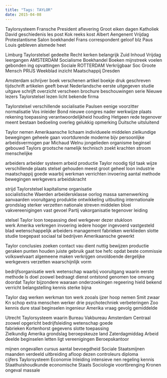 ```yaml
---
title: "Tags: TAYLOR"
date: 2015-04-08
---
```


Taylorsysteem Fransche President aflevering Groot eiken dagen Katholiek David geschiedenis les post Kok reeks kost Albert Aengenent Vrijdag Protestantisme Salon boekhandel Frans correspondent geloof blz Paus Louis gebleven alsmede heet

Limburg Taylorstelsel gedeelte Recht kerken belangrijk Zuid Inhoud Vrijdag leergangen AMSTERDAM Socialisme Boekhandel Boeken mijnstreek voelen gebonden ing opvattingen Sociale ROTTERDAM Verkrijgbaar Soc Groote Mensch PRIJS Weekblad inzicht Maatschappij Dresden

Amsterdam schrijver boek verschenen artikel boekje druk geschreven tijdschrift artikelen geeft bevat Nederlandsche eerste uitgegeven studie uitgave schrijft overzicht verscheen brochure beschouwingen serie Nieuwe lezers Taylorstelsel lezen licht bekende firma

Taylorstelsel verschillende socialisatie Paulsen eenige voorzitter normalisatie Vos inleider Bond nieuwe congres nader werkwijze plaats rekening toepassing verantwoordelijkheid houding Hetgeen rede tegenover meent bestaan bedoeling overleg gelukkig opmerking Duitsche uitsluitend

Taylor nemen Amerikaansche lichaam individueele middelen zielkundige bewegingen geheele gaan voortdurende moderne bijv persoonlijke arbeidsvermogen par Michaud Welnu jongelieden organisme beginsel gebouwd Taylors grootsche namelijk technisch zoekt krachten stroom menschelijke

arbeiders arbeider systeem arbeid productie Taylor noodig tijd taak wijze verschillende plaats stelsel gehouden meest groot geheel loon industrie maatschappij goede waarbij werkman verrichten invoering aantal methode bewegingen werkgevers arbeidskracht

strijd Taylorstelsel kapitalisme organisatie socialistische Waerden arbeidersklasse oorlog massa samenwerking aanvaarden vooruitgang produktie ontwikkeling uitbuiting internationale grondslag sterker verzetten nationale streven middelen bloei vakvereenigingen vast gevoel Partij vakorganisatie tegenover leiding

stelsel Taylor loon toepassing deel werkgever dezer stukloon werk Amerika verkregen invoering iedere hooger ingevoerd vastgesteld blad wetenschappelijk arbeiders management fabrieken werklieden slotte studie toegepast sociaal tal bedrijven Amerikaansche gewerkt

Taylor conclusies zoeken contact vau dient nuttig bewijzen productie geraken punten houden juiste gebruik gaat toe hefc opdat beste commissie volkswelvaart algemeene maken verkrijgen onvoldoende dergelijke werkgevers verzetten waarschijnlijk vorm

bedrijfsorganisatie werk wetenschap waarbij vooruitgang waarin eerste methode ls doel zoowel bedraagt dienst ontstond genomen toe omvang doordat Taylor bijzondere waaraan onderzoekingen regeering hield bekend verricht belangstelling kennis sterke bijna

Taylor dag werken werkman ton werk zooals ijzer hoop nemen Smit zwaar Kn schop extra menschen werker drie psychotechniek verbeteringen Zoo kennis dure staal beginselen ingenieur Amerika vraag gevolg gemiddelde

Utrecht Taylorsysteem waarin Bureau Vakbureau Amsterdam Centraal zoowel opgericht bedrijfsleiding wetenschap goede fabrieken Kortenhorst gegevens slotte toepassing Zielkundig Amerika grondslag beroepskeuze land Zaterdagmiddag Arbeid deelde beginselen letten ligt vereenigingen Beroepskantoor

mijnen ongevallen cursus aantal bevoegdheid Sociale Staatsmijnen maanden verdeeld uitbreiding afloop dezen controleurs diploma cijfers Taylorsysteem Economie Inleiding intensieve nen regeling kennis Staathuishoudkunde economische Staats Sociologie voortbrenging Kronen ongeval massale
